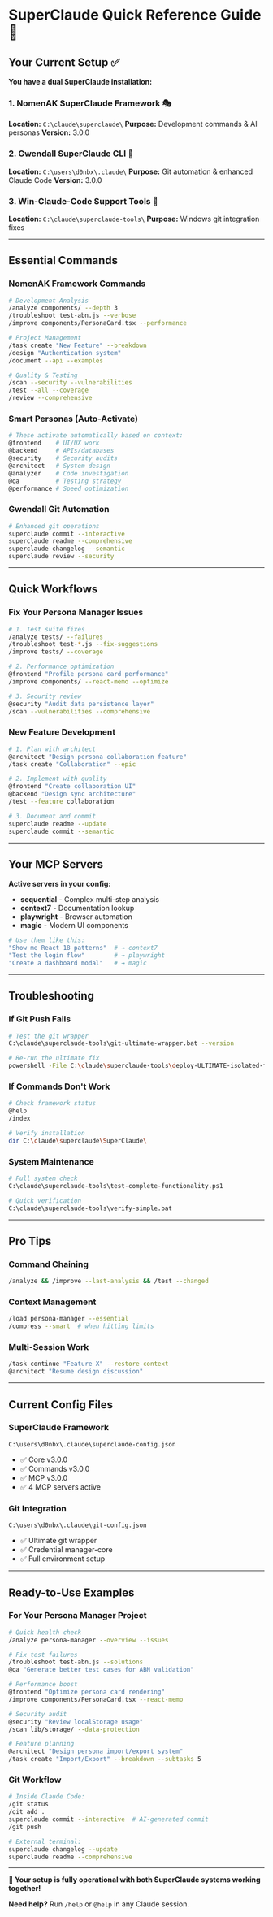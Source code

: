 # SuperClaude Quick Reference Guide 🚀

## Your Current Setup ✅

**You have a dual SuperClaude installation:**

### 1. NomenAK SuperClaude Framework 🎭
**Location:** `C:\claude\superclaude\`
**Purpose:** Development commands & AI personas
**Version:** 3.0.0

### 2. Gwendall SuperClaude CLI 📝
**Location:** `C:\users\d0nbx\.claude\`
**Purpose:** Git automation & enhanced Claude Code
**Version:** 3.0.0

### 3. Win-Claude-Code Support Tools 🔧
**Location:** `C:\claude\superclaude-tools\`
**Purpose:** Windows git integration fixes

---

## Essential Commands

### NomenAK Framework Commands
```bash
# Development Analysis
/analyze components/ --depth 3
/troubleshoot test-abn.js --verbose
/improve components/PersonaCard.tsx --performance

# Project Management  
/task create "New Feature" --breakdown
/design "Authentication system"
/document --api --examples

# Quality & Testing
/scan --security --vulnerabilities
/test --all --coverage
/review --comprehensive
```

### Smart Personas (Auto-Activate)
```bash
# These activate automatically based on context:
@frontend    # UI/UX work
@backend     # APIs/databases  
@security    # Security audits
@architect   # System design
@analyzer    # Code investigation
@qa          # Testing strategy
@performance # Speed optimization
```

### Gwendall Git Automation
```bash
# Enhanced git operations
superclaude commit --interactive
superclaude readme --comprehensive  
superclaude changelog --semantic
superclaude review --security
```

---

## Quick Workflows

### Fix Your Persona Manager Issues
```bash
# 1. Test suite fixes
/analyze tests/ --failures
/troubleshoot test-*.js --fix-suggestions
/improve tests/ --coverage

# 2. Performance optimization
@frontend "Profile persona card performance"
/improve components/ --react-memo --optimize

# 3. Security review
@security "Audit data persistence layer"  
/scan --vulnerabilities --comprehensive
```

### New Feature Development
```bash
# 1. Plan with architect
@architect "Design persona collaboration feature"
/task create "Collaboration" --epic

# 2. Implement with quality
@frontend "Create collaboration UI"
@backend "Design sync architecture"
/test --feature collaboration

# 3. Document and commit
superclaude readme --update
superclaude commit --semantic
```

---

## Your MCP Servers

**Active servers in your config:**
- **sequential** - Complex multi-step analysis
- **context7** - Documentation lookup  
- **playwright** - Browser automation
- **magic** - Modern UI components

```bash
# Use them like this:
"Show me React 18 patterns"  # → context7
"Test the login flow"        # → playwright  
"Create a dashboard modal"   # → magic
```

---

## Troubleshooting

### If Git Push Fails
```bash
# Test the git wrapper
C:\claude\superclaude-tools\git-ultimate-wrapper.bat --version

# Re-run the ultimate fix
powershell -File C:\claude\superclaude-tools\deploy-ULTIMATE-isolated-fix.ps1
```

### If Commands Don't Work
```bash
# Check framework status
@help
/index

# Verify installation  
dir C:\claude\superclaude\SuperClaude\
```

### System Maintenance
```bash
# Full system check
C:\claude\superclaude-tools\test-complete-functionality.ps1

# Quick verification
C:\claude\superclaude-tools\verify-simple.bat
```

---

## Pro Tips

### Command Chaining
```bash
/analyze && /improve --last-analysis && /test --changed
```

### Context Management
```bash
/load persona-manager --essential
/compress --smart  # when hitting limits
```

### Multi-Session Work
```bash
/task continue "Feature X" --restore-context
@architect "Resume design discussion"
```

---

## Current Config Files

### SuperClaude Framework
`C:\users\d0nbx\.claude\superclaude-config.json`
- ✅ Core v3.0.0
- ✅ Commands v3.0.0  
- ✅ MCP v3.0.0
- ✅ 4 MCP servers active

### Git Integration
`C:\users\d0nbx\.claude\git-config.json`
- ✅ Ultimate git wrapper
- ✅ Credential manager-core
- ✅ Full environment setup

---

## Ready-to-Use Examples

### For Your Persona Manager Project

```bash
# Quick health check
/analyze persona-manager --overview --issues

# Fix test failures
/troubleshoot test-abn.js --solutions
@qa "Generate better test cases for ABN validation"

# Performance boost
@frontend "Optimize persona card rendering"
/improve components/PersonaCard.tsx --react-memo

# Security audit
@security "Review localStorage usage"
/scan lib/storage/ --data-protection

# Feature planning
@architect "Design persona import/export system"
/task create "Import/Export" --breakdown --subtasks 5
```

### Git Workflow
```bash
# Inside Claude Code:
/git status
/git add .
superclaude commit --interactive  # AI-generated commit
/git push

# External terminal:
superclaude changelog --update
superclaude readme --comprehensive
```

---

**🎯 Your setup is fully operational with both SuperClaude systems working together!**

**Need help?** Run `/help` or `@help` in any Claude session.